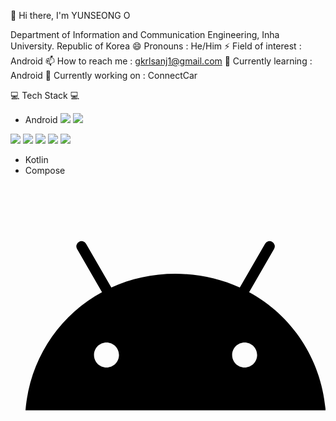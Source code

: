 👋 Hi there, I'm YUNSEONG O
 

Department of Information and Communication Engineering, Inha University. Republic of Korea
😄 Pronouns : He/Him
⚡ Field of interest : Android
📫 How to reach me : gkrlsanj1@gmail.com
🌱 Currently learning : Android
🔭 Currently working on : ConnectCar

💻 Tech Stack 💻
- Android <a href="" target="_blank"><img src="https://img.shields.io/badge/뱃지레이블-배경색?style=for-the-badge&logo=android&logoColor=3DDC84"/></a>
<a href="" target="_blank"><img src="https://img.shields.io/badge/뱃지레이블-배경색?style=for-the-badge&logo=jetpackcompose&logoColor=4285F4"/></a>

<a href="" target="_blank"><img src="https://img.shields.io/badge/뱃지레이블-배경색?style=plastic&logo=android&logoColor=3DDC84"/></a>
<a href="" target="_blank"><img src="https://img.shields.io/badge/뱃지레이블-배경색?style=flat&logo=android&logoColor=3DDC84"/></a>
<a href="" target="_blank"><img src="https://img.shields.io/badge/뱃지레이블-배경색?style=flat-square&logo=android&logoColor=3DDC84"/></a>
<a href="" target="_blank"><img src="https://img.shields.io/badge/뱃지레이블-배경색?style=for-the-badge&logo=jetpackcompose&logoColor=4285F4"/></a>
<a href="" target="_blank"><img src="https://img.shields.io/badge/뱃지레이블-배경색?style=social&logo=android&logoColor=3DDC84"/></a>
- Kotlin
- Compose
<svg role="img" viewBox="0 0 24 24" xmlns="http://www.w3.org/2000/svg"><title>Android</title><path d="M17.523 15.3414c-.5511 0-.9993-.4486-.9993-.9997s.4483-.9993.9993-.9993c.5511 0 .9993.4483.9993.9993.0001.5511-.4482.9997-.9993.9997m-11.046 0c-.5511 0-.9993-.4486-.9993-.9997s.4482-.9993.9993-.9993c.5511 0 .9993.4483.9993.9993 0 .5511-.4483.9997-.9993.9997m11.4045-6.02l1.9973-3.4592a.416.416 0 00-.1521-.5676.416.416 0 00-.5676.1521l-2.0223 3.503C15.5902 8.2439 13.8533 7.8508 12 7.8508s-3.5902.3931-5.1367 1.0989L4.841 5.4467a.4161.4161 0 00-.5677-.1521.4157.4157 0 00-.1521.5676l1.9973 3.4592C2.6889 11.1867.3432 14.6589 0 18.761h24c-.3435-4.1021-2.6892-7.5743-6.1185-9.4396"/></svg>
